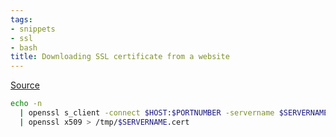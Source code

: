 ```yaml
---
tags:
- snippets
- ssl
- bash
title: Downloading SSL certificate from a website
---
```


[Source](https://serverfault.com/a/192731/90562)

```bash
echo -n
  | openssl s_client -connect $HOST:$PORTNUMBER -servername $SERVERNAME \
  | openssl x509 > /tmp/$SERVERNAME.cert
```